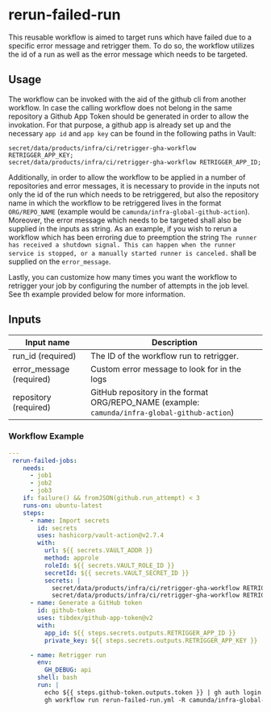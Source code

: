 # rerun-failed-run

This reusable workflow is aimed to target runs which have failed due to a specific error message and retrigger them. To do so, the workflow utilizes the 
id of a run as well as the error message which needs to be targeted. 

## Usage

The workflow can be invoked with the aid of the github cli from another workflow. In case the calling workflow does not belong in the same repository a 
Github App Token should be generated in order to allow the invokation. For that purpose, a github app is already set up and the necessary `app id` and 
`app key` can be found in the following paths in Vault:

```
secret/data/products/infra/ci/retrigger-gha-workflow RETRIGGER_APP_KEY; 
secret/data/products/infra/ci/retrigger-gha-workflow RETRIGGER_APP_ID;
```

Additionally, in order to allow the workflow to be applied in a number of repositories and error messages, it is necessary to provide in the inputs not only
the id of the run which needs to be retriggered, but also the repository name in which the workflow to be retriggered lives in the format `ORG/REPO_NAME`
(example would be `camunda/infra-global-github-action`). Moreover, the error message which needs to be targeted shall also be supplied in the inputs as string. As an example,
if you wish to rerun a workflow which has been erroring due to preemption the string `The runner has received a shutdown signal. This can happen when the runner service is stopped, or a manually started runner is canceled.`
shall be supplied on the `error_message`.

Lastly, you can customize how many times you want the workflow to retrigger your job by configuring the number of attempts in the job level. See th example provided
below for more information.

## Inputs

| Input name               | Description                                                                                   |
|--------------------------|-----------------------------------------------------------------------------------------------|
| run_id (required)        | The ID of the workflow run to retrigger.                                                      |
| error_message (required) | Custom error message to look for in the logs                                                  |
| repository (required)    | GitHub repository in the format ORG/REPO_NAME (example: `camunda/infra-global-github-action`) |

### Workflow Example
```yaml
---
 rerun-failed-jobs:
    needs:
      - job1
      - job2
      - job3
    if: failure() && fromJSON(github.run_attempt) < 3
    runs-on: ubuntu-latest
    steps:
      - name: Import secrets
        id: secrets
        uses: hashicorp/vault-action@v2.7.4
        with:
          url: ${{ secrets.VAULT_ADDR }}
          method: approle
          roleId: ${{ secrets.VAULT_ROLE_ID }}
          secretId: ${{ secrets.VAULT_SECRET_ID }}
          secrets: |
            secret/data/products/infra/ci/retrigger-gha-workflow RETRIGGER_APP_KEY;
            secret/data/products/infra/ci/retrigger-gha-workflow RETRIGGER_APP_ID;
      - name: Generate a GitHub token
        id: github-token
        uses: tibdex/github-app-token@v2
        with:
          app_id: ${{ steps.secrets.outputs.RETRIGGER_APP_ID }}
          private_key: ${{ steps.secrets.outputs.RETRIGGER_APP_KEY }}

      - name: Retrigger run
        env:
          GH_DEBUG: api
        shell: bash
        run: |
          echo ${{ steps.github-token.outputs.token }} | gh auth login --with-token
          gh workflow run rerun-failed-run.yml -R camunda/infra-global-github-actions --ref=main -F repository=${{ github.repository }} -F error_message="The runner has received a shutdown signal. This can happen when the runner service is stopped, or a manually started runner is canceled." -F run_id=${{ github.run_id }}

```
